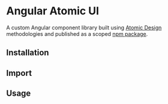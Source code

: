 # Angular Atomic UI
A custom Angular component library built using [Atomic Design](https://atomicdesign.bradfrost.com/) methodologies
and published as a scoped [npm package](https://docs.npmjs.com/).

## Installation

## Import

## Usage
